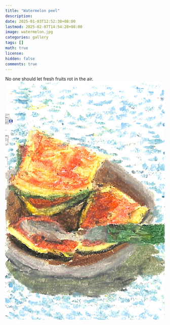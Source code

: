 ```yaml
---
title: "Watermelon peel"
description: 
date: 2025-01-03T12:52:38+08:00
lastmod: 2025-02-07T14:54:28+08:00
image: watermelon.jpg
categories: gallery
tags: []
math: true
license: 
hidden: false
comments: true
---
```


No one should let fresh fruits rot in the air.
![watermelon-peel](watermelon.jpg)

